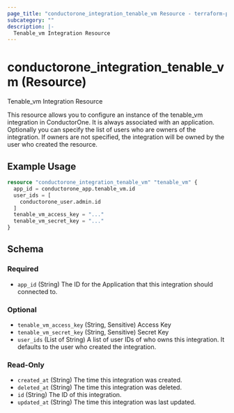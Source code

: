 ```yaml
---
page_title: "conductorone_integration_tenable_vm Resource - terraform-provider-conductorone"
subcategory: ""
description: |-
  Tenable_vm Integration Resource
---
```


# conductorone_integration_tenable_vm (Resource)

Tenable_vm Integration Resource

This resource allows you to configure an instance of the tenable_vm integration in ConductorOne.
It is always associated with an application. Optionally you can specify the list of users who are owners of the integration.
If owners are not specified, the integration will be owned by the user who created the resource.

## Example Usage

```terraform
resource "conductorone_integration_tenable_vm" "tenable_vm" {
  app_id = conductorone_app.tenable_vm.id
  user_ids = [
    conductorone_user.admin.id
  ]
  tenable_vm_access_key = "..."
  tenable_vm_secret_key = "..."
}
```

<!-- schema generated by tfplugindocs -->
## Schema

### Required

- `app_id` (String) The ID for the Application that this integration should connected to.

### Optional

- `tenable_vm_access_key` (String, Sensitive) Access Key
- `tenable_vm_secret_key` (String, Sensitive) Secret Key
- `user_ids` (List of String) A list of user IDs of who owns this integration. It defaults to the user who created the integration.

### Read-Only

- `created_at` (String) The time this integration was created.
- `deleted_at` (String) The time this integration was deleted.
- `id` (String) The ID of this integration.
- `updated_at` (String) The time this integration was last updated.

